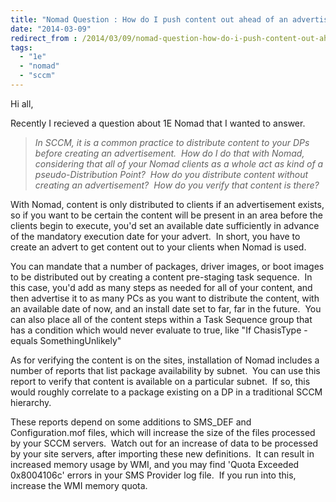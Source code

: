 ```yaml
---
title: "Nomad Question : How do I push content out ahead of an advertisement?"
date: "2014-03-09"
redirect_from : /2014/03/09/nomad-question-how-do-i-push-content-out-ahead-of-an-advertisement
tags: 
  - "1e"
  - "nomad"
  - "sccm"
---
```


Hi all,

Recently I recieved a question about 1E Nomad that I wanted to answer.

>  _In SCCM, it is a common practice to distribute content to your DPs before creating an advertisement.  How do I do that with Nomad, considering that all of your Nomad clients as a whole act as kind of a pseudo-Distribution Point?  How do you distribute content without creating an advertisement?  How do you verify that content is there?_

With Nomad, content is only distributed to clients if an advertisement exists, so if you want to be certain the content will be present in an area before the clients begin to execute, you'd set an available date sufficiently in advance of the mandatory execution date for your advert.  In short, you have to create an advert to get content out to your clients when Nomad is used.

You can mandate that a number of packages, driver images, or boot images to be distributed out by creating a content pre-staging task sequence.  In this case, you'd add as many steps as needed for all of your content, and then advertise it to as many PCs as you want to distribute the content, with an available date of now, and an install date set to far, far in the future.  You can also place all of the content steps within a Task Sequence group that has a condition which would never evaluate to true, like "If ChasisType -equals SomethingUnlikely"

As for verifying the content is on the sites, installation of Nomad includes a number of reports that list package availability by subnet.  You can use this report to verify that content is available on a particular subnet.  If so, this would roughly correlate to a package existing on a DP in a traditional SCCM hierarchy.

These reports depend on some additions to SMS\_DEF and Configuration.mof files, which will increase the size of the files processed by your SCCM servers.  Watch out for an increase of data to be processed by your site servers, after importing these new definitions.  It can result in increased memory usage by WMI, and you may find 'Quota Exceeded 0x8004106c' errors in your SMS Provider log file.  If you run into this, increase the WMI memory quota.
